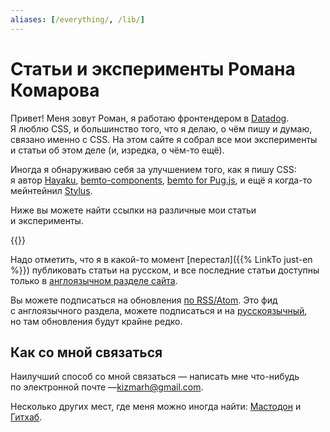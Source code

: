 ```yaml
---
aliases: [/everything/, /lib/]
---
```


# **Статьи и эксперименты** Романа Комарова

Привет! Меня зовут Роман, я работаю фронтендером в [Datadog](https://www.datadoghq.com/). Я люблю CSS, и большинство того, что я делаю, о чём пишу и думаю, связано именно с CSS. На этом сайте я собрал все мои эксперименты и статьи об этом деле (и, изредка, о чём-то ещё).

Иногда я обнаруживаю себя за улучшением того, как я пишу CSS: я автор [Hayaku](https://github.com/hayaku/hayaku/), [bemto-components](https://github.com/bemto/bemto-components), [bemto for Pug.js](https://github.com/kizu/bemto/), и ещё я когда-то мейнтейнил [Stylus](https://github.com/stylus/stylus/).

Ниже вы можете найти ссылки на различные мои статьи и эксперименты.

{{<ArticleList>}}

Надо отметить, что я в какой-то момент [перестал]({{% LinkTo just-en %}}) публиковать статьи на русском, и все последние статьи доступны только в [англоязычном разделе сайта](/).

Вы можете подписаться на обновления [по RSS/Atom](http://feeds.feedburner.com/kizuruen). Это фид с англоязычного раздела, можете подписаться и на [русскоязычный](http://feeds.feedburner.com/kizu), но там обновления будут крайне редко.

## Как со мной связаться

Наилучший способ со мной связаться — написать мне что-нибудь по электронной почте —[kizmarh@gmail.com](mailto:kizmarh@gmail.com).

Несколько других мест, где меня можно иногда найти: [Мастодон](https://front-end.social/@kizu "{:rel='me'}") и [Гитхаб](gh:kizu "{:rel='me'}").
